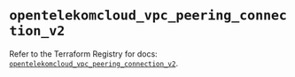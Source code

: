 # `opentelekomcloud_vpc_peering_connection_v2`

Refer to the Terraform Registry for docs: [`opentelekomcloud_vpc_peering_connection_v2`](https://registry.terraform.io/providers/opentelekomcloud/opentelekomcloud/1.36.23/docs/resources/vpc_peering_connection_v2).

